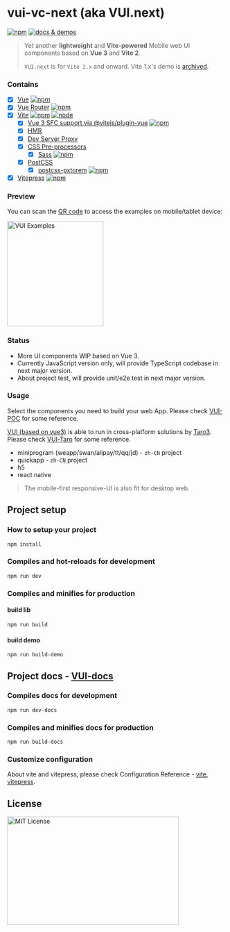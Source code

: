 # vui-vc-next (aka VUI.next)

[![npm](https://img.shields.io/npm/v/vui-vc-next)](https://www.npmjs.com/package/vui-vc-next) <a href="https://nikoni.top/vui-vc-next/" target="_blank"><img src="https://img.shields.io/static/v1?label=&message=docs%20%26%20demos&color=3366cc" alt="docs & demos" /></a>

> Yet another **lightweight** and **Vite-powered** Mobile web UI components based on **Vue 3** and **Vite 2**.
>
> `VUI.next` is for `Vite 2.x` and onward. Vite 1.x's demo is [archived](https://www.npmjs.com/package/vui-vc-next?activeTab=versions).

### Contains

- [x] [Vue](https://v3.vuejs.org/) [![npm](https://img.shields.io/npm/v/vue/next.svg)](https://www.npmjs.com/package/vue/v/next)
- [x] [Vue Router](https://router.vuejs.org/) [![npm](https://img.shields.io/npm/v/vue-router/next.svg)](https://www.npmjs.com/package/vue-router/v/next)
- [x] [Vite](https://github.com/vitejs/vite) [![npm](https://img.shields.io/npm/v/vite.svg)](https://www.npmjs.com/package/vite) [![node](https://img.shields.io/node/v/vite.svg)](https://nodejs.org/en/about/releases/)
  - [x] [Vue 3 SFC support via @vitejs/plugin-vue](https://github.com/vitejs/vite/tree/main/packages/plugin-vue) [![npm](https://img.shields.io/npm/v/@vitejs/plugin-vue.svg)](https://npmjs.com/package/@vitejs/plugin-vue)
  - [x] [HMR](https://vitejs.dev/guide/features.html#hot-module-replacement)
  - [x] [Dev Server Proxy](https://vitejs.dev/config/#server-proxy)
  - [x] [CSS Pre-processors](https://vitejs.dev/guide/features.html#css-pre-processors)
    - [x] [Sass](https://sass-lang.com/) [![npm](https://img.shields.io/pub/v/sass.svg)](https://www.npmjs.com/package/sass)
  - [x] [PostCSS](https://vitejs.dev/guide/features.html#postcss)
    - [x] [postcss-pxtorem](https://github.com/cuth/postcss-pxtorem) [![npm](https://badge.fury.io/js/postcss-pxtorem.svg)](https://www.npmjs.com/package/postcss-pxtorem)
- [x] [Vitepress](https://github.com/vuejs/vitepress) [![npm](https://img.shields.io/npm/v/vitepress)](https://www.npmjs.com/package/vitepress)

### Preview

You can scan the [QR code](https://nikoni.top/images/vui-vc-qrcode.png) to access the examples on mobile/tablet device:

<img src="https://nikoni.top/images/vui-vc-qrcode.png" alt="VUI Examples" width="222" height="242"/>

### Status

- More UI components WIP based on Vue 3.
- Currently JavaScript version only, will provide TypeScript codebase in next major version.
- About project test, will provide unit/e2e test in next major version.

### Usage

Select the components you need to build your web App. Please check [VUI-POC](https://github.com/bluepower/vui-poc) for some reference.

[VUI (based on vue3)](https://github.com/bluepower/vui-vc-next) is able to run in cross-platform solutions by [Taro3](https://github.com/NervJS/taro). Please check [VUI-Taro](https://github.com/bluepower/vui-taro) for some reference.
- miniprogram (weapp/swan/alipay/tt/qq/jd) - `zh-CN` project
- quickapp - `zh-CN` project
- h5
- react native

> The mobile-first responsive-UI is also fit for desktop web.

## Project setup

### How to setup your project
```
npm install
```

### Compiles and hot-reloads for development
```
npm run dev
```

### Compiles and minifies for production

#### build lib
```
npm run build
```

#### build demo
```
npm run build-demo
```

## Project docs - [VUI-docs](https://nikoni.top/vui-vc-next/docs)

### Compiles docs for development
```
npm run dev-docs
```

### Compiles and minifies docs for production
```
npm run build-docs
```

### Customize configuration

About vite and vitepress, please check Configuration Reference - [vite](https://vitejs.dev/config/), [vitepress](https://vitepress.vuejs.org).

## License

<img src="https://nikoni.top/images/niko-mit.png" alt="MIT License" width="396" height="250"/>
